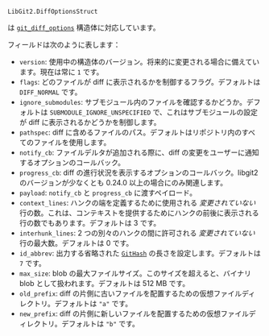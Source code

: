 ```
LibGit2.DiffOptionsStruct
```

は [`git_diff_options`](https://libgit2.org/libgit2/#HEAD/type/git_diff_options) 構造体に対応しています。

フィールドは次のように表します：

  * `version`: 使用中の構造体のバージョン。将来的に変更される場合に備えています。現在は常に `1` です。
  * `flags`: どのファイルが diff に表示されるかを制御するフラグ。デフォルトは `DIFF_NORMAL` です。
  * `ignore_submodules`: サブモジュール内のファイルを確認するかどうか。デフォルトは `SUBMODULE_IGNORE_UNSPECIFIED` で、これはサブモジュールの設定が diff に表示されるかどうかを制御します。
  * `pathspec`: diff に含めるファイルのパス。デフォルトはリポジトリ内のすべてのファイルを使用します。
  * `notify_cb`: ファイルデルタが追加される際に、diff の変更をユーザーに通知するオプションのコールバック。
  * `progress_cb`: diff の進行状況を表示するオプションのコールバック。libgit2 のバージョンが少なくとも 0.24.0 以上の場合にのみ関連します。
  * `payload`: `notify_cb` と `progress_cb` に渡すペイロード。
  * `context_lines`: ハンクの端を定義するために使用される *変更されていない* 行の数。これは、コンテキストを提供するためにハンクの前後に表示される行の数でもあります。デフォルトは 3 です。
  * `interhunk_lines`: 2 つの別々のハンクの間に許可される *変更されていない* 行の最大数。デフォルトは 0 です。
  * `id_abbrev`: 出力する省略された [`GitHash`](@ref) の長さを設定します。デフォルトは `7` です。
  * `max_size`: blob の最大ファイルサイズ。このサイズを超えると、バイナリ blob として扱われます。デフォルトは 512 MB です。
  * `old_prefix`: diff の片側に古いファイルを配置するための仮想ファイルディレクトリ。デフォルトは `"a"` です。
  * `new_prefix`: diff の片側に新しいファイルを配置するための仮想ファイルディレクトリ。デフォルトは `"b"` です。
